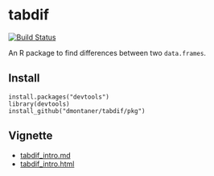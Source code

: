 


tabdif
================================================================================

[![Build Status](https://travis-ci.org/genometra/SNPediaR.svg?branch=master)](https://travis-ci.org/genometra/SNPediaR)

An R package to find differences between two `data.frames`.


Install
--------------------------------------------------------------------------------

    install.packages("devtools")
    library(devtools)
    install_github("dmontaner/tabdif/pkg")


Vignette
--------------------------------------------------------------------------------

- [tabdif_intro.md](tabdif_intro.md)
- [tabdif_intro.html](http://www.dmontaner.com/tabdif/pkg/inst/doc/tabdif_intro.html)
